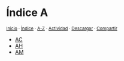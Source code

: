 # Índice A
<sup>[Inicio](../../index.md) · [Índice](../../contenido/index.md) · [A-Z](../../indices/alfabetico.md) · [Actividad](../../indices/actividad.md) · <a href="../../contenido/a/index-a.html" download="jucardus-index-a.html">Descargar</a> · [Compartir](https://x.com/intent/tweet?text=%C3%8Dndice%20alfab%C3%A9tico%20A%2C%20en%20Jucardus.%0A%E2%86%92%20https%3A%2F%2Fjucardus.github.io%2Fcontenido%2Fa%2Findex-a.html%0A%0A%23indcs_jucardus%0A%40jucardus)</sup>

* [AC](../../contenido/a/c/index-ac.md)
* [AH](../../contenido/a/c/index-ah.md)
* [AM](../../contenido/a/c/index-am.md)
